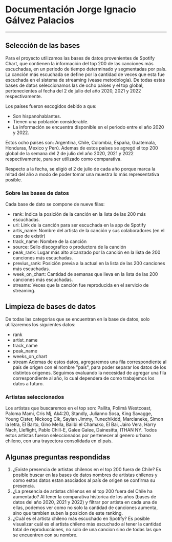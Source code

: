 # Documentación Jorge Ignacio Gálvez Palacios
---

## Selección de las bases
Para el proyecto utilizamos las bases de datos provenientes de Spotify Chart, que contienen la información del top 200 de las canciones más escuchadas, en un periodo de tiempo determinado y segmentadas por país.
La canción más escuchada se define por la cantidad de veces que esta fue escuchada en el sistema de streaming (vease metodología).
De todas estas bases de datos seleccionamos las de ocho países y el top global, pertenecientes al fecha del 2 de julio del año 2020, 2021 y 2022 respectivamente.

Los países fueron escogidos debido a que:
+ Son hispanohablantes.
+ Tienen una población considerable.
+ La información se encuentra disponible en el periodo entre el año 2020 y 2022.

Estos ocho países son: Argentina, Chile, Colombia, España, Guatemala, Honduras, Mexico y Perú. 
Ademas de estos países se agregó el top 200 global de la semana del 2 de julio del año 2020, 2021 y 2022 respectivamente, para ser utilizado como comparativa. 

Respecto a la fecha, se eligió el 2 de julio de cada año porque marca la mitad del año a modo de poder tomar una muestra lo más representativa posible.

### Sobre las bases de datos
Cada base de dato se compone de nueve filas:
- rank: Indica la posición de la canción en la lista de las 200 más escuchadas. 
- uri: Link de la canción para ser escuchada en la app de Spotify
- artis_name: Nombre del artista de la canción y sus colaboradores (en el caso de existir)
- track_name: Nombre de la canción
- source: Sello discografico o productora de la canción
- peak_rank: Lugar más alto alcanzado por la canción en la lista de 200 canciones más escuchadas.
- previus_rank: Posición previa a la actual en la lista de las 200 canciones más escuchadas.
- week_on_chart: Cantidad de semanas que lleva en la lista de las 200 canciones más escuchadas.
- streams: Veces que la canción fue reproducida en el servicio de streaming.

## Limpieza de bases de datos
De todas las categorías que se encuentran en la base de datos, solo utilizaremos los siguientes datos:
- rank
- artist_name
- track_name
- peak_name
- weeks_on_chart
- stream
Ademas de estos datos, agregaremos una fila correspondiente al país de origen con el nombre "país", para poder separar los datos de los distintos origenes. Seguimos evaluando la necesidad de agregar una fila correspondiente al año, lo cual dependera de como trabajemos los datos a futuro.

### Artistas seleccionados
Los artistas que buscaremos en el top son: Pailita, Polimá Westcoast, Paloma Mami, Cris Mj, Ak4:20, Standly, Julianno Sosa, King Savagge, Young Cister, Nickoog Clk, Sayian Jimmy, Tunechikidd, Marcianeke, Simon la letra, El Barto, Gino Mella, Bailbi el Chamako, El Bai, Jairo Vera, Harry Nach, Lleflight, Pablo Chill-E, Galee Galee, Dainesitta, ITHAN NY.
Todos estos artistas fueron seleccionados por pertenecer al genero urbano chileno, con una trayectora consolidada en el país.

## Algunas preguntas respondidas
1. ¿Existe presencia de artistas chilenos en el top 200 fuera de Chile?
		Es posible buscar en las bases de datos nombres de artistas chilenos y como estos datos estan asociados al país de origen se confirma su presencia.
2. ¿La presencia de artistas chilenos en el top 200 fuera del Chile ha aumentado? 
		Al tener la comparativa historica de los años (bases de datos del año 2020, 2021 y 2022) y filtrar por artista en cada una de ellas, podemos ver como no solo la cantidad de canciones aumenta, sino que tambien suben la posicion de este ranking.
3. ¿Cuál es el artista chileno más escuchado en Spotify?
		Es posible visualizar cuál es el artista chileno más escuchado al tener la cantidad total de reproducciones, no solo de una cancion sino de todas las que se encuentren con su nombre.